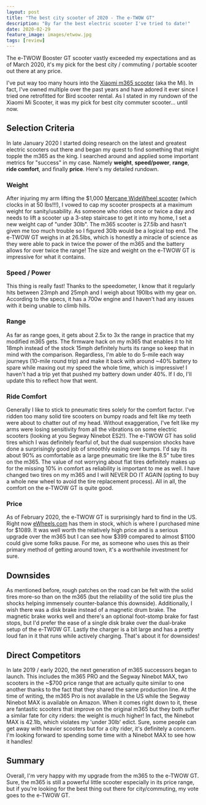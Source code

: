 ```yaml
---
layout: post
title: "The best city scooter of 2020 - The e-TWOW GT"
description: "By far the best electric scooter I've tried to date!"
date: 2020-02-29
feature_image: images/etwow.jpg
tags: [review]
---
```


The e-TWOW Booster GT scooter vastly exceeded my expectations and as of March 2020, it's my pick for the best city / commuting / portable scooter out there at any price.

<!--more-->

I've put way too many hours into the [Xiaomi m365 scooter](/Xiaomi-m365) (aka the Mi). In fact, I've owned multiple over the past years and have adored it ever since I tried one retrofitted for Bird scooter rental. As I stated in my rundown of the Xiaomi Mi Scooter, it was my pick for best city commuter scooter... until now.

## Selection Criteria
In late January 2020 I started doing research on the latest and greatest electric scooters out there and began my quest to find something that might topple the m365 as the king. I searched around and applied some important metrics for "success" in my case. Namely **weight**, **speed/power**, **range**, **ride comfort**, and finally **price**. Here's my detailed rundown.

### Weight
After injuring my arm lifting the $1,000 [Mercane WideWheel scooter](/WideWheel) (which clocks in at 50 lbs!!!), I vowed to cap my scooter prospects at a maximum weight for sanity/usability. As someone who rides once or twice a day and needs to lift a scooter up a 3-step staircase to get it into my home, I set a new weight cap of "under 30lb". The m365 scooter is 27.5lb and hasn't given me too much trouble so I figured 30lb would be a logical top end. The e-TWOW GT weighs in at 26.5lbs, which is honestly a miracle of science as they were able to pack in twice the power of the m365 and the battery allows for over twice the range! The size and weight on the e-TWOW GT is impressive for what it contains.

### Speed / Power
This thing is really fast! Thanks to the speedometer, I know that it regularly hits between 23mph and 25mph and I weigh about 190lbs with my gear on. According to the specs, it has a 700w engine and I haven't had any issues with it being unable to climb hills.

### Range
As far as range goes, it gets about 2.5x to 3x the range in practice that my modified m365 gets. The firmware hack on my m365 that enables it to hit 18mph instead of the stock 15mph definitely hurts its range so keep that in mind with the comparison. Regardless, I'm able to do 5-mile each way journeys (10-mile round trip) and make it back with around \~40% battery to spare while maxing out my speed the whole time, which is impressive! I haven't had a trip yet that pushed my battery down under 40%. If I do, I'll update this to reflect how that went.

### Ride Comfort
Generally I like to stick to pneumatic tires solely for the comfort factor. I've ridden too many solid tire scooters on bumpy roads and felt like my teeth were about to chatter out of my head. Without exaggeration, I've felt like my arms were losing sensitivity from all the vibrations on some electric scooters (looking at you Segway Ninebot ES2!). The e-TWOW GT has solid tires which I was definitely fearful of, but the dual suspension shocks have done a surprisingly good job of smoothly easing over bumps. I'd say its about 90% as comfortable as a large pneumatic tire like the 8.5" tube tires on the m365. The value of not worrying about flat tires definitely makes up for the missing 10% in comfort as reliability is important to me as well. I have changed two tires on my m365 and I will NEVER DO IT AGAIN (opting to buy a whole new wheel to avoid the tire replacement process). All in all, the comfort on the e-TWOW GT is quite good.

### Price
As of February 2020, the e-TWOW GT is surprisingly hard to find in the US. Right now [eWheels.com](https://www.ewheels.com/product/new-e-twow-gt-700w-504wh-25mph/) has them in stock, which is where I purchased mine for $1089. It was well worth the relatively high price and is a serious upgrade over the m365 but I can see how $399 compared to almost $1100 could give some folks pause. For me, as someone who uses this as their primary method of getting around town, it's a worthwhile investment for sure.

## Downsides
As mentioned before, rough patches on the road can be felt with the solid tires more-so than on the m365 (but the reliability of the solid tire plus the shocks helping immensely counter-balance this downside). Additionally, I wish there was a disk brake instead of a magnetic drum brake. The magnetic brake works well and there's an optional foot-stomp brake for fast stops, but I'd prefer the ease of a single disk brake over the dual-brake setup of the e-TWOW GT. Lastly the charger is a bit large and has a pretty loud fan in it that runs while actively charging. That's about it for downsides!

## Direct Competitors
In late 2019 / early 2020, the next generation of m365 successors began to launch. This includes the m365 PRO and the Segway Ninebot MAX, two scooters in the \~$700 price range that are actually quite similar to one another thanks to the fact that they shared the same production line. At the time of writing, the m365 Pro is not available in the US while the Segway Ninebot MAX is available on Amazon. When it comes right down to it, these are fantastic scooters that improve on the original m365 but they both suffer a similar fate for city riders: the weight is much higher! In fact, the Ninebot MAX is 42.1lb, which violates my 'under 30lb' edict. Sure, some people can get away with heavier scooters but for a city rider, it's definitely a concern. I'm looking forward to spending some time with a Ninebot MAX to see how it handles!

## Summary
Overall, I'm very happy with my upgrade from the m365 to the e-TWOW GT. Sure, the m365 is still a powerful little scooter especially in its price range, but if you're looking for the best thing out there for city/commuting, my vote goes to the e-TWOW GT.